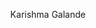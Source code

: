 <span style="font-size: 2.5em; font-family: 'Times New Roman'; font-size: 14px;">👩🏻‍💻</span> Karishma Galande
